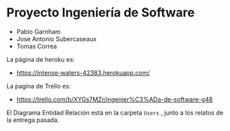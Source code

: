 # Proyecto Ingeniería de Software

- Pablo Garnham
- Jose Antonio Subercaseaux
- Tomas Correa

La página de heroku es:

* https://intense-waters-42383.herokuapp.com/

La pagina de Trello es:

* https://trello.com/b/XYGs7MZr/ingenier%C3%ADa-de-software-g48

El Diagrama Entidad Relación está en la carpeta `Users` , junto a los relatos de la entrega pasada.

